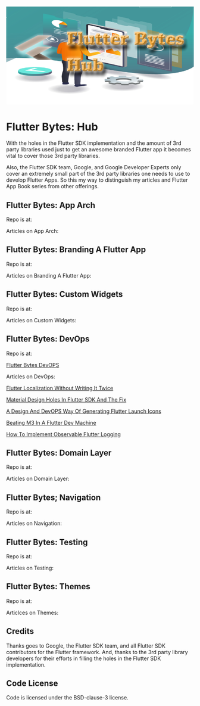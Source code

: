
![image header](./media/flutter-bytes-hub-image-header.png)


# Flutter Bytes: Hub

With the holes in the Flutter SDK implementation and the amount of 3rd party libraries used just to get an awesome branded Flutter app it becomes vital to cover those 3rd party libraries.

Also, the Flutter SDK team, Google, and Google Developer Experts only cover an extremely small part of the 3rd party libraries one needs to use to develop Flutter Apps. So this my way to distinguish my articles and Flutter App Book series from other offerings.


## Flutter Bytes: App Arch

Repo is at:

Articles on App Arch:


## Flutter Bytes: Branding A Flutter App

Repo is at:

Articles on Branding A Flutter App:


## Flutter Bytes: Custom Widgets

Repo is at:

Articles on Custom Widgets:


## Flutter Bytes: DevOps

Repo is at:

[Flutter Bytes DevOPS](https://github.com/fredgrott/flutter_bytes_devops)

Articles on DevOps:


[Flutter Localization Without Writing It Twice](https://fredgrott.substack.com/p/flutter-localization-without-writing)

[Material Design Holes In Flutter SDK And The Fix](https://open.substack.com/pub/fredgrott/p/material-design-holes-in-flutter?r=26egx&utm_campaign=post&utm_medium=web)

[A Design And DevOPS Way Of Generating Flutter Launch Icons](https://open.substack.com/pub/fredgrott/p/a-design-and-devops-way-of-generating?r=26egx&utm_campaign=post&utm_medium=web)

[Beating M3 In A Flutter Dev Machine](https://open.substack.com/pub/fredgrott/p/beating-m3-in-a-flutter-dev-machine?r=26egx&utm_campaign=post&utm_medium=web)

[How To Implement Observable Flutter Logging](https://open.substack.com/pub/fredgrott/p/how-to-implement-observable-flutter?r=26egx&utm_campaign=post&utm_medium=web)



## Flutter Bytes: Domain Layer

Repo is at:

Articles on Domain Layer:


## Flutter Bytes; Navigation

Repo is at:

Articles on Navigation:



## Flutter Bytes: Testing

Repo is at:

Articles on Testing:


## Flutter Bytes: Themes

Repo is at:

Articlces on Themes:


## Credits

Thanks goes to Google, the Flutter SDK team, and all Flutter SDK contributors for the Flutter framework. And, thanks to the 3rd party library developers for their efforts in filling the holes in the Flutter SDK implementation.



## Code License

Code is licensed under the BSD-clause-3 license.

